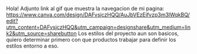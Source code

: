 Hola! Adjunto link al gif que  muestra la navegacion de mi pagina: https://www.canva.com/design/DAFvsjczHQQ/AuJbVEzEifvzp3m3lWqkBQ/edit?utm_content=DAFvsjczHQQ&utm_campaign=designshare&utm_medium=link2&utm_source=sharebutton
Los estilos del proyecto aun son basicos, quiero determinar primero con que productos trabajar para definir los estilos entorno a eso.

